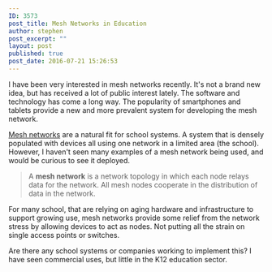 ```yaml
---
ID: 3573
post_title: Mesh Networks in Education
author: stephen
post_excerpt: ""
layout: post
published: true
post_date: 2016-07-21 15:26:53
---
```

I have been very interested in mesh networks recently. It's not a brand new idea, but has received a lot of public interest lately. The software and technology has come a long way. The popularity of smartphones and tablets provide a new and more prevalent system for developing the mesh network.

<a href="https://en.wikipedia.org/wiki/Mesh_networking">Mesh networks</a> are a natural fit for school systems. A system that is densely populated with devices all using one network in a limited area (the school). However, I haven't seen many examples of a mesh network being used, and would be curious to see it deployed.
<blockquote>A <b>mesh network</b> is a network topology in which each node relays data for the network. All mesh nodes cooperate in the distribution of data in the network.</blockquote>
For many school, that are relying on aging hardware and infrastructure to support growing use, mesh networks provide some relief from the network stress by allowing devices to act as nodes. Not putting all the strain on single access points or switches.

Are there any school systems or companies working to implement this? I have seen commercial uses, but little in the K12 education sector.
